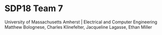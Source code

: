 # SDP18 Team 7
University of Massachusetts Amherst | Electrical and Computer Engineering
Matthew Bolognese, Charles Klinefelter, Jacqueline Lagasse, Ethan Miller

